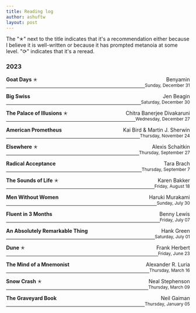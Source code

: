 ```yaml
---
title: Reading log 
author: ashuftw
layout: post
---
```

The "✭" next to the title indicates that it's a recommendation either because I believe it is well-written or because it has prompted metanoia at some level. "⟳" indicates that it's a reread.

### 2023
<span style="float: right;">Benyamin
</span>
**Goat Days** ✭
<br>
<span style="float: right; font-size: 12px;">Sunday, December 31</span>

---
<span style="float: right;">Jen Beagin
</span>
**Big Swiss**
<br>
<span style="float: right; font-size: 12px;">Saturday, December 30</span>

---
<span style="float: right;">Chitra Banerjee Divakaruni
</span>
**The Palace of Illusions** ✭
<br>
<span style="float: right; font-size: 12px;">Wednesday, December 27</span>

---
<span style="float: right;">Kai Bird & Martin J. Sherwin
</span>
**American Prometheus** 
<br>
<span style="float: right; font-size: 12px;">Thursday, November 24</span>

---
<span style="float: right;">Alexis Schaitkin</span>
**Elsewhere** ✭
<br>
<span style="float: right; font-size: 12px;">Thursday, September 27</span>

---
<span style="float: right;">Tara Brach</span>
**Radical Acceptance** 
<br>
<span style="float: right; font-size: 12px;">Thursday, September 7</span>

---
<span style="float: right;">Karen Bakker</span>
**The Sounds of Life** ✭
<br>
<span style="float: right; font-size: 12px;">Friday, August 18</span>

---
<span style="float: right;">Haruki Murakami</span>
**Men Without Women** 
<br>
<span style="float: right; font-size: 12px;">Sunday, July 30</span>

---
<span style="float: right;">Benny Lewis</span>
**Fluent in 3 Months** 
<br>
<span style="float: right; font-size: 12px;">Friday, July 07</span>

---
<span style="float: right;">Hank Green</span>
**An Absolutely Remarkable Thing** 
<br>
<span style="float: right; font-size: 12px;">Saturday, July 01</span>

---
<span style="float: right;">Frank Herbert</span>
**Dune** ✭
<br>
<span style="float: right; font-size: 12px;">Friday, June 23</span>

---
<span style="float: right;">Alexander R. Luria</span>
**The Mind of a Mnemonist** 
<br>
<span style="float: right; font-size: 12px;">Thursday, March 16</span>

---
<span style="float: right;">Neal Stephenson </span>
**Snow Crash** ✭
<br>
<span style="float: right; font-size: 12px;">Thursday, March 09</span>

---
<span style="float: right;">Neil Gaiman</span>
**The Graveyard Book**  
<span style="float: right; font-size: 12px;">Thursday, January 05</span>

---
